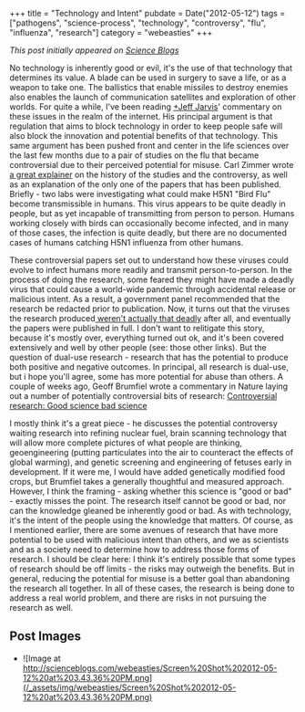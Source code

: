 +++
title = "Technology and Intent"
pubdate = Date("2012-05-12")
tags = ["pathogens", "science-process", "technology", "controversy", "flu", "influenza", "research"]
category = "webeasties"
+++

_This post initially appeared on [Science Blogs](http://scienceblogs.com/webeasties)_

No technology is inherently good or evil, it's the use of that technology that determines its value. A blade can be used in surgery to save a life, or as a weapon to take one. The ballistics that enable missiles to destroy enemies also enables the launch of communication satellites and exploration of other worlds. For quite a while, I've been reading [+Jeff Jarvis](https://plus.google.com/105076678694475690385/)' commentary on these issues in the realm of the internet. His principal argument is that regulation that aims to block technology in order to keep people safe will also block the innovation and potential benefits of that technology. 
This same argument has been pushed front and center in the life sciences over the last few months due to a pair of studies on the flu that became controversial due to their perceived potential for misuse. Carl Zimmer wrote [a great explainer](http://blogs.discovermagazine.com/loom/2012/05/02/behold-the-forbidden-flu-a-loom-explainer/) on the history of the studies and the controversy, as well as an explanation of the only one of the papers that has been published. Briefly - two labs were investigating what could make H5N1 "Bird Flu" become transmissible in humans. This virus appears to be quite deadly in people, but as yet incapable of transmitting from person to person. Humans working closely with birds can occasionally become infected, and in many of those cases, the infection is quite deadly, but there are no documented cases of humans catching H5N1 influenza from other humans.

These controversial papers set out to understand how these viruses could evolve to infect humans more readily and transmit person-to-person. In the process of doing the research, some feared they might have made a deadly virus that could cause a world-wide pandemic through accidental release or malicious intent. As a result, a government panel recommended that the research be redacted prior to publication. Now, it turns out that the viruses the research produced[ weren't actually that deadly](http://scienceblogs.com/erv/2012/04/omfg_killer_flu_warblegarble_t.php) after all, and eventually the papers were published in full. 
I don't want to relitigate this story, because it's mostly over, everything turned out ok, and it's been covered extensively and well by other people (see: those other links). But the question of dual-use research - research that has the potential to produce both positive and negative outcomes. In principal, all research is dual-use, but i hope you'll agree, some has more potential for abuse than others. 
A couple of weeks ago, Geoff Brumfiel wrote a commentary in Nature laying out a number of potentially controversial bits of research:
 [Controversial research: Good science bad science](http://www.nature.com/news/controversial-research-good-science-bad-science-1.10511)

I mostly think it's a great piece - he discusses the potential controversy waiting research into refining nuclear fuel, brain scanning technology that will allow more complete pictures of what people are thinking, geoengineering (putting particulates into the air to counteract the effects of global warming), and genetic screening and engineering of fetuses early in development. If it were me, I would have added genetically modified food crops, but Brumfiel takes a generally thoughtful and measured approach. 
However, I think the framing - asking whether this science is "good or bad" - exactly misses the point. The research itself cannot be good or bad, nor can the knowledge gleaned be inherently good or bad. As with technology, it's the intent of the people using the knowledge that matters. Of course, as I mentioned earlier, there are some avenues of research that have more potential to be used with malicious intent than others, and we as scientists and as a society need to determine how to address those forms of research. 
I should be clear here: I think it's entirely possible that some types of research should be off limits - the risks may outweigh the benefits. But in general, reducing the potential for misuse is a better goal than abandoning the research all together. In all of these cases, the research is being done to address a real world problem, and there are risks in not pursuing the research as well. 

      
  

 ## Post Images

- ![Image at http://scienceblogs.com/webeasties/Screen%20Shot%202012-05-12%20at%203.43.36%20PM.png](/_assets/img/webeasties/Screen%20Shot%202012-05-12%20at%203.43.36%20PM.png)

